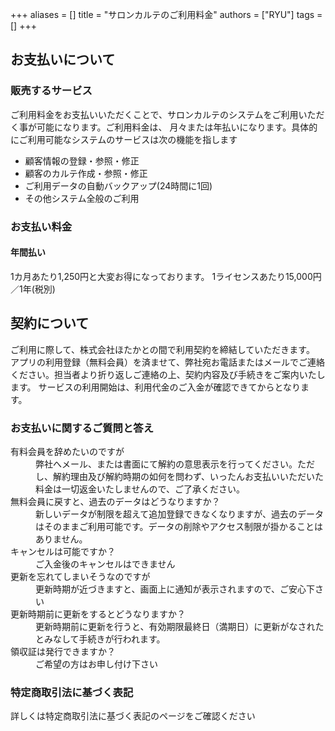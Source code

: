 +++
aliases = []
title = "サロンカルテのご利用料金"
authors = ["RYU"]
tags = []
+++


## お支払いについて


### 販売するサービス

ご利用料金をお支払いいただくことで、サロンカルテのシステムをご利用いただく事が可能になります。ご利用料金は、
月々または年払いになります。具体的にご利用可能なシステムのサービスは次の機能を指します


- 顧客情報の登録・参照・修正
- 顧客のカルテ作成・参照・修正
- ご利用データの自動バックアップ(24時間に1回)
- その他システム全般のご利用

### お支払い料金


#### 年間払い

1カ月あたり1,250円と大変お得になっております。
1ライセンスあたり15,000円　／1年(税別)


## 契約について


ご利用に際して、株式会社ほたかとの間で利用契約を締結していただきます。
アプリの利用登録（無料会員）を済ませて、弊社宛お電話またはメールでご連絡ください。担当者より折り返しご連絡の上、契約内容及び手続きをご案内いたします。
サービスの利用開始は、利用代金のご入金が確認できてからとなります。


### お支払いに関するご質問と答え

<dl class="faq">
<dt>有料会員を辞めたいのですが</dt>
<dd>弊社へメール、または書面にて解約の意思表示を行ってください。ただし、解約理由及び解約時期の如何を問わず、いったんお支払いいただいた料金は一切返金いたしませんので、ご了承ください。</dd>
<dt>無料会員に戻すと、過去のデータはどうなりますか？</dt>
<dd>新しいデータが制限を超えて追加登録できなくなりますが、過去のデータはそのままご利用可能です。データの削除やアクセス制限が掛かることはありません。</dd>
<dt>キャンセルは可能ですか？</dt>
<dd>ご入金後のキャンセルはできません</dd>
<dt>更新を忘れてしまいそうなのですが</dt>
<dd>更新時期が近づきますと、画面上に通知が表示されますので、ご安心下さい</dd>
<dt>更新時期前に更新をするとどうなりますか？</dt>
<dd>更新時期前に更新を行うと、有効期限最終日（満期日）に更新がなされたとみなして手続きが行われます。</dd>
<dt>領収証は発行できますか？</dt>
<dd>ご希望の方はお申し付け下さい</dd>
</dl>


### 特定商取引法に基づく表記


詳しくは特定商取引法に基づく表記のページをご確認ください



